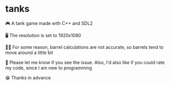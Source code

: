 # tanks
🎮 A tank game made with C++ and SDL2

🖥️ The resolution is set to 1920x1080

🤷‍♂️ For some reason, barrel calculations are not accurate, so barrels tend to move around a little bit

🐖 Please let me know if you see the issue. Also, I'd also like if you could rate my code, since I am new to programming

😁 Thanks in advance
